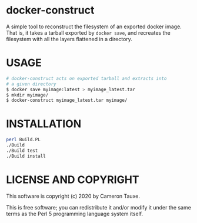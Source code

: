 # docker-construct

A simple tool to reconstruct the filesystem of an exported docker image.
That is, it takes a tarball exported by `docker save`, and recreates the
filesystem with all the layers flattened in a directory.

# USAGE

```sh
# docker-construct acts on exported tarball and extracts into
# a given directory
$ docker save myimage:latest > myimage_latest.tar
$ mkdir myimage/
$ docker-construct myimage_latest.tar myimage/
```

# INSTALLATION

```sh
perl Build.PL
./Build
./Build test
./Build install
```

# LICENSE AND COPYRIGHT

This software is copyright (c) 2020 by Cameron Tauxe.

This is free software; you can redistribute it and/or modify it under
the same terms as the Perl 5 programming language system itself.


